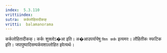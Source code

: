 ```yaml
---
index:  5.3.110
vrittiindex: 
sutra:  कर्कलोहितादीकक्
vritti:  balamanorama 
---
```


कर्कलोहितादीकक्। कर्कः शुक्लोऽ�आ इति। अ�आउपर्यायेषु `सितः कर्कः` इत्यमरः। लौहितीकः स्फटिक इति। जपापुष्पादिसम्पर्कवशाल्लोहित इवेत्यर्थः। 

